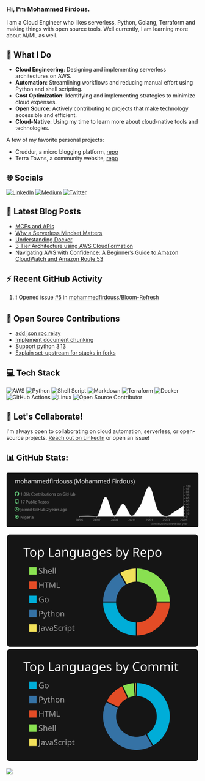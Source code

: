 ### Hi, I'm Mohammed Firdous. 

I am a Cloud Engineer who likes serverless, Python, Golang, Terraform and making things with open source tools. Well currently, I am learning more about AI/ML as well.

## 🚀 What I Do

- **Cloud Engineering**: Designing and implementing serverless architectures on AWS.
- **Automation**: Streamlining workflows and reducing manual effort using Python and shell scripting.
- **Cost Optimization**: Identifying and implementing strategies to minimize cloud expenses.
- **Open Source**: Actively contributing to projects that make technology accessible and efficient.
- **Cloud-Native**: Using my time to learn more about cloud-native tools and technologies.

A few of my favorite personal projects:
- Cruddur, a micro blogging platform, [repo](https://github.com/mohammedfirdouss/aws-bootcamp-cruddur-2023)
- Terra Towns, a community website, [repo](https://github.com/mohammedfirdouss/terraform-beginner-bootcamp-2023)

## 🌐 Socials
[![LinkedIn](https://img.shields.io/badge/LinkedIn-%230077B5.svg?logo=linkedin&logoColor=white)](https://www.linkedin.com/in/mohammedfirdousaraoye) [![Medium](https://img.shields.io/badge/Medium-12100E?logo=medium&logoColor=white)](https://medium.com/@mohammedfirdousaraoye) [![Twitter](https://img.shields.io/badge/Twitter-%231DA1F2.svg?logo=Twitter&logoColor=white)](https://twitter.com/iamfirdouss) 



## 📕 Latest Blog Posts
<!-- BLOG-POST-LIST:START -->
- [MCPs and APIs](https://medium.com/@mohammedfirdousaraoye/mcps-and-apis-6d4d3559da63?source=rss-19706121782c------2)
- [Why a Serverless Mindset Matters](https://medium.com/@mohammedfirdousaraoye/why-a-serverless-mindset-matters-a0103642631a?source=rss-19706121782c------2)
- [Understanding Docker](https://medium.com/@mohammedfirdousaraoye/understanding-docker-fdfc1edf3bbd?source=rss-19706121782c------2)
- [3 Tier Architecture using AWS CloudFormation](https://medium.com/@mohammedfirdousaraoye/3-tier-architecture-using-aws-cloudformation-419044db9587?source=rss-19706121782c------2)
- [Navigating AWS with Confidence: A Beginner’s Guide to Amazon CloudWatch and Amazon Route 53](https://medium.com/@mohammedfirdousaraoye/navigating-aws-with-confidence-a-beginners-guide-to-amazon-cloudwatch-and-amazon-route-53-38e1225cf0f0?source=rss-19706121782c------2)
<!-- BLOG-POST-LIST:END -->


## ⚡ Recent GitHub Activity
<!--START_SECTION:activity-->
1. ❗ Opened issue [#5](https://github.com/mohammedfirdouss/Bloom-Refresh/issues/5) in [mohammedfirdouss/Bloom-Refresh](https://github.com/mohammedfirdouss/Bloom-Refresh)
<!--END_SECTION:activity-->


## 🚀 Open Source Contributions
- [add json rpc relay](https://github.com/OpenElements/hedera-solo-action/pull/8)
- [Implement document chunking](https://github.com/mlsanigeria/speak-to-docs/pull/31)
- [Support python 3.13](https://github.com/collective/icalendar/pull/729)
- [Explain set-upstream for stacks in forks](https://gitlab.com/gitlab-org/cli/-/merge_requests/1723)

## 💻 Tech Stack
![AWS](https://img.shields.io/badge/AWS-%23FF9900.svg?style=for-the-badge&logo=amazon-aws&logoColor=white) 
![Python](https://img.shields.io/badge/python-3670A0?style=for-the-badge&logo=python&logoColor=ffdd54) 
![Shell Script](https://img.shields.io/badge/shell_script-%23121011.svg?style=for-the-badge&logo=gnu-bash&logoColor=white) 
![Markdown](https://img.shields.io/badge/markdown-%23000000.svg?style=for-the-badge&logo=markdown&logoColor=white) 
![Terraform](https://img.shields.io/badge/terraform-%235835CC.svg?style=for-the-badge&logo=terraform&logoColor=white) 
![Docker](https://img.shields.io/badge/docker-%230db7ed.svg?style=for-the-badge&logo=docker&logoColor=white) 
![GitHub Actions](https://img.shields.io/badge/GitHub_Actions-%232671E5.svg?style=for-the-badge&logo=github-actions&logoColor=white) 
![Linux](https://img.shields.io/badge/Linux-FCC624?style=for-the-badge&logo=linux&logoColor=black) 
![Open Source Contributor](https://img.shields.io/badge/Open_Source_Contributor-%23000000.svg?style=for-the-badge&logo=open-source-initiative&logoColor=white)


## 🤝 Let's Collaborate!
I'm always open to collaborating on cloud automation, serverless, or open-source projects. [Reach out on LinkedIn](https://www.linkedin.com/in/mohammedfirdousaraoye) or open an issue!

## 📊 GitHub Stats:

[![](https://raw.githubusercontent.com/mohammedfirdouss/mohammedfirdouss/main/profile-summary-card-output/dark/0-profile-details.svg)](https://github.com/vn7n24fzkq/github-profile-summary-cards)

[![](https://raw.githubusercontent.com/mohammedfirdouss/mohammedfirdouss/main/profile-summary-card-output/dark/1-repos-per-language.svg)](https://github.com/vn7n24fzkq/github-profile-summary-cards) 
[![](https://raw.githubusercontent.com/mohammedfirdouss/mohammedfirdouss/main/profile-summary-card-output/dark/2-most-commit-language.svg)](https://github.com/vn7n24fzkq/github-profile-summary-cards)

![](https://github-readme-streak-stats.herokuapp.com/?user=mohammedfirdouss&theme=dark&hide_border=false)<br/>

